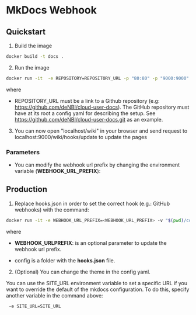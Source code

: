 # MkDocs Webhook

## Quickstart

1. Build the image

~~~BASH
docker build -t docs .
~~~

2. Run the image

~~~BASH
docker run -it  -e REPOSITORY=REPOSITORY_URL -p "80:80" -p "9000:9000"  docs
~~~

where 

 * REPOSITORY_URL  must be a link to a Github repository (e.g: https://github.com/deNBI/cloud-user-docs). 
   The GitHub repository must have at its root a config yaml for describing the setup. See https://github.com/deNBI/cloud-user-docs.git as an example.

3. You can now open  "localhost/wiki" in your browser and send request to localhost:9000/wiki/hooks/update to update the pages

### Parameters

* You can modify the webhook url prefix by changing the environment variable (**WEBHOOK_URL_PREFIX**):

## Production

1. Replace hooks.json in order to set the correct hook (e.g.: GitHub webhooks) with the command:

~~~BASH
docker run -it -e WEBHOOK_URL_PREFIX=<WEBHOOK_URL_PREFIX> -v "$(pwd)/config:/usr/local/bin" -e REPOSITORY=REPOSITORY_URL -p "80:80" -p "9000:9000"  docs
~~~

where

 * **WEBHOOK_URLPREFIX**: is an optional parameter to update the webhook url prefix.

 * config is a folder with the **hooks.json** file.

2. (Optional) You can change the theme in the config yaml.

You can use the SITE_URL environment variable to set a specific URL if you want to override the default of the mkdocs configuration.
To do this, specify another variable in the command above:

~~~BASH
 -e SITE_URL=SITE_URL
~~~
